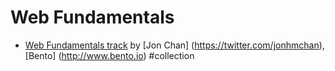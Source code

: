 # Web Fundamentals

* [Web Fundamentals track](https://www.bento.io/tracks/web-fundamentals) by [Jon Chan] (https://twitter.com/jonhmchan), [Bento] (http://www.bento.io) #collection
